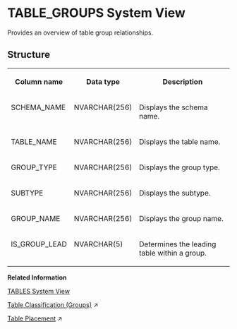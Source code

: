 <!-- loio210103bd75191014a9ffbcb8c8e22a88 -->

# TABLE\_GROUPS System View

Provides an overview of table group relationships.



<a name="loio210103bd75191014a9ffbcb8c8e22a88___t_a_b_l_e__g_r_o_u_p_s_1struct_TABLE_GROUPS"/>

## Structure


<table>
<tr>
<th valign="top">

Column name



</th>
<th valign="top">

Data type



</th>
<th valign="top">

Description



</th>
</tr>
<tr>
<td valign="top">

SCHEMA\_NAME



</td>
<td valign="top">

NVARCHAR\(256\)



</td>
<td valign="top">

Displays the schema name.



</td>
</tr>
<tr>
<td valign="top">

TABLE\_NAME



</td>
<td valign="top">

NVARCHAR\(256\)



</td>
<td valign="top">

Displays the table name.



</td>
</tr>
<tr>
<td valign="top">

GROUP\_TYPE



</td>
<td valign="top">

NVARCHAR\(256\)



</td>
<td valign="top">

Displays the group type.



</td>
</tr>
<tr>
<td valign="top">

SUBTYPE



</td>
<td valign="top">

NVARCHAR\(256\)



</td>
<td valign="top">

Displays the subtype.



</td>
</tr>
<tr>
<td valign="top">

GROUP\_NAME



</td>
<td valign="top">

NVARCHAR\(256\)



</td>
<td valign="top">

Displays the group name.



</td>
</tr>
<tr>
<td valign="top">

IS\_GROUP\_LEAD



</td>
<td valign="top">

NVARCHAR\(5\)



</td>
<td valign="top">

Determines the leading table within a group.



</td>
</tr>
</table>

**Related Information**  


[TABLES System View](tables-system-view-2101973.md "Provides information about tables in the database.")

[Table Classification (Groups)](https://help.sap.com/viewer/f9c5015e72e04fffa14d7d4f7267d897/2023_2_QRC/en-US/dff79b704fb046a5af21170ee8e61c6d.html "Associated tables can be classified by a common table group.") :arrow_upper_right:

[Table Placement](https://help.sap.com/viewer/f9c5015e72e04fffa14d7d4f7267d897/2023_2_QRC/en-US/22888f9344954f258284d2dd936d0d0a.html "Table classification and table placement configuration, enhanced by partitioning, build the foundation for controlling the data distribution in a SAP HANA scale-out environment.") :arrow_upper_right:


